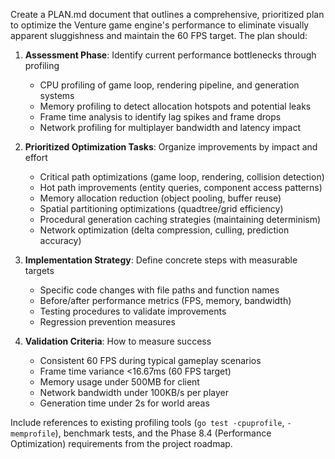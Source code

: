 Create a PLAN.md document that outlines a comprehensive, prioritized plan to optimize the Venture game engine's performance to eliminate visually apparent sluggishness and maintain the 60 FPS target. The plan should:

1. **Assessment Phase**: Identify current performance bottlenecks through profiling
   - CPU profiling of game loop, rendering pipeline, and generation systems
   - Memory profiling to detect allocation hotspots and potential leaks
   - Frame time analysis to identify lag spikes and frame drops
   - Network profiling for multiplayer bandwidth and latency impact

2. **Prioritized Optimization Tasks**: Organize improvements by impact and effort
   - Critical path optimizations (game loop, rendering, collision detection)
   - Hot path improvements (entity queries, component access patterns)
   - Memory allocation reduction (object pooling, buffer reuse)
   - Spatial partitioning optimizations (quadtree/grid efficiency)
   - Procedural generation caching strategies (maintaining determinism)
   - Network optimization (delta compression, culling, prediction accuracy)

3. **Implementation Strategy**: Define concrete steps with measurable targets
   - Specific code changes with file paths and function names
   - Before/after performance metrics (FPS, memory, bandwidth)
   - Testing procedures to validate improvements
   - Regression prevention measures

4. **Validation Criteria**: How to measure success
   - Consistent 60 FPS during typical gameplay scenarios
   - Frame time variance <16.67ms (60 FPS target)
   - Memory usage under 500MB for client
   - Network bandwidth under 100KB/s per player
   - Generation time under 2s for world areas

Include references to existing profiling tools (`go test -cpuprofile`, `-memprofile`), benchmark tests, and the Phase 8.4 (Performance Optimization) requirements from the project roadmap.